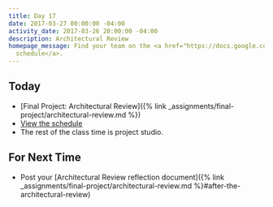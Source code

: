```yaml
---
title: Day 17
date: 2017-03-27 00:00:00 -04:00
activity_date: 2017-03-26 20:00:00 -04:00
description: Architectural Review
homepage_message: Find your team on the <a href="https://docs.google.com/spreadsheets/d/1uzT4UIbA-dGVnvxw5YQ36xo4uDCLLsCuBYf0JanX9eU/edit?usp=sharing">review
  schedule</a>.
---
```


## Today

* [Final Project: Architectural Review]({% link _assignments/final-project/architectural-review.md %})
* [View the schedule](https://docs.google.com/spreadsheets/d/1uzT4UIbA-dGVnvxw5YQ36xo4uDCLLsCuBYf0JanX9eU/edit?usp=sharing)
* The rest of the class time is project studio.


## For Next Time

* Post your [Architectural Review reflection document]({% link _assignments/final-project/architectural-review.md %}#after-the-architectural-review)
